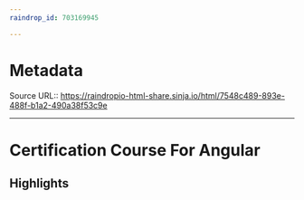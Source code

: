 ```yaml
---
raindrop_id: 703169945

---
```


# Metadata
Source URL:: https://raindropio-html-share.sinja.io/html/7548c489-893e-488f-b1a2-490a38f53c9e


---
# Certification Course For Angular



## Highlights
